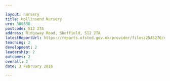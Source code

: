 ```yaml
---

layout: nursery
title: Hollinsend Nursery
urn: 300830
postcode: S12 2TA
address: Ridgeway Road, Sheffield, S12 2TA
latestReportUrl: https://reports.ofsted.gov.uk/provider/files/2545276/urn/300830.pdf
teaching: 2
development: 2
leadership: 2
outcomes: 2
overall: 2
date: 3 February 2016

---
```

